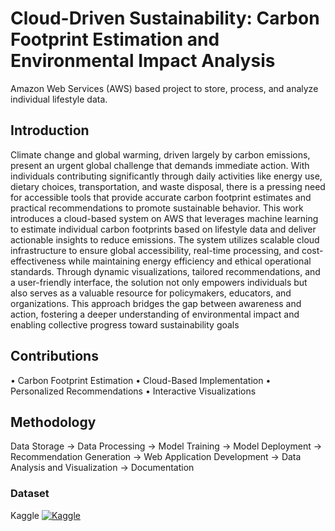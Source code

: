 # Cloud-Driven Sustainability: Carbon Footprint Estimation and Environmental Impact Analysis 
Amazon Web Services (AWS) based project to store, process, and analyze individual lifestyle data.

## Introduction
Climate change and global warming, driven largely by carbon emissions, present an urgent global challenge that demands immediate action. With individuals contributing significantly through daily activities like energy use, dietary choices, transportation, and waste disposal, there is a pressing need for accessible tools that provide accurate carbon footprint estimates and practical recommendations to promote sustainable behavior. This work introduces a cloud-based system on AWS that leverages machine learning to estimate individual carbon footprints based on lifestyle data and deliver actionable insights to reduce emissions. The system utilizes scalable cloud infrastructure to ensure global accessibility, real-time processing, and cost-effectiveness while maintaining energy efficiency and ethical operational standards. Through dynamic visualizations, tailored recommendations, and a user-friendly interface, the solution not only empowers individuals but also serves as a valuable resource for policymakers, educators, and organizations. This approach bridges the gap between awareness and action, fostering a deeper understanding of environmental impact and enabling collective progress toward sustainability goals

## Contributions
•	Carbon Footprint Estimation
•	Cloud-Based Implementation
•	Personalized Recommendations
•	Interactive Visualizations

## Methodology
Data Storage ->	Data Processing -> Model Training -> Model Deployment -> Recommendation Generation -> Web Application Development -> Data Analysis and Visualization ->	Documentation

### Dataset
Kaggle 
<a href="https://www.kaggle.com/datasets/naveennas/sustainable-lifestyle-rating-dataset/data" target="_blank" title="Kaggle Link">
  <img src="https://img.shields.io/badge/Kaggle-20BEFF?style=flat&logo=kaggle&logoColor=white" alt="Kaggle"/>
</a>


